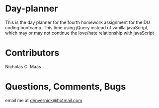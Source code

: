 # Day-planner
This is the day planner for the fourth homework assignment for the DU coding bootcamp. This time using jQuery instead of vanilla javaScript, which may or may not continue the love/hate relationship with javaScript

# Contributors

Nicholas C. Maas

# Questions, Comments, Bugs

email me at denvernick@hotmail.com
